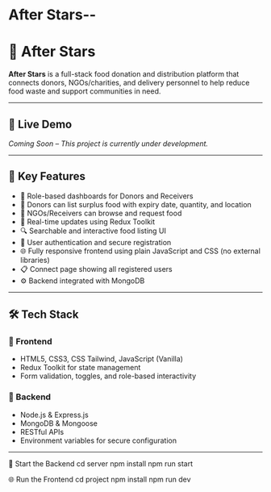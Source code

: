 # After Stars--

# 🌟 After Stars

**After Stars** is a full-stack food donation and distribution platform that connects donors, NGOs/charities, and delivery personnel to help reduce food waste and support communities in need.

---

## 🔗 Live Demo
*Coming Soon – This project is currently under development.*

---

## 📌 Key Features

- 👤 Role-based dashboards for Donors and Receivers
- 🍲 Donors can list surplus food with expiry date, quantity, and location
- 🏢 NGOs/Receivers can browse and request food
- 🔄 Real-time updates using Redux Toolkit
- 🔍 Searchable and interactive food listing UI
- 🔐 User authentication and secure registration
- 🌐 Fully responsive frontend using plain JavaScript and CSS (no external libraries)
- 📋 Connect page showing all registered users
- ⚙️ Backend integrated with MongoDB

---

## 🛠️ Tech Stack

### 🧩 Frontend
- HTML5, CSS3, CSS Tailwind, JavaScript (Vanilla)
- Redux Toolkit for state management
- Form validation, toggles, and role-based interactivity

### 🧪 Backend
- Node.js & Express.js
- MongoDB & Mongoose
- RESTful APIs
- Environment variables for secure configuration

---
🚀 Start the Backend
cd server
npm install
npm run start

🌐 Run the Frontend
cd project
npm install
npm run dev


